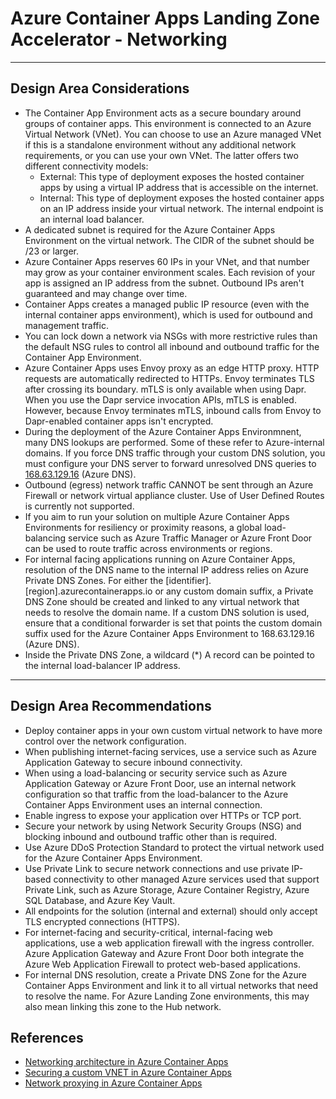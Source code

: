 # Azure Container Apps Landing Zone Accelerator - Networking

---
## Design Area Considerations

* The Container App Environment acts as a secure boundary around groups of container apps. This environment is connected to an Azure Virtual Network (VNet). You can choose to use an Azure managed VNet if this is a standalone environment without any additional network requirements, or you can use your own VNet. The latter offers two different connectivity models:
  * External: This type of deployment exposes the hosted container apps by using a virtual IP address that is accessible on the internet. 
  * Internal: This type of deployment exposes the hosted container apps on an IP address inside your virtual network. The internal endpoint is an internal load balancer. 
* A dedicated subnet is required for the Azure Container Apps Environment on the virtual network. The CIDR of the subnet should be /23 or larger.
* Azure Container Apps reserves 60 IPs in your VNet, and that number may grow as your container environment scales. Each revision of your app is assigned an IP address from the subnet. Outbound IPs aren't guaranteed and may change over time.
* Container Apps creates a managed public IP resource (even with the internal container apps environment), which is used for outbound and management traffic. 
* You can lock down a network via NSGs with more restrictive rules than the default NSG rules to control all inbound and outbound traffic for the Container App Environment.
* Azure Container Apps uses Envoy proxy as an edge HTTP proxy. HTTP requests are automatically redirected to HTTPs. Envoy terminates TLS after crossing its boundary. mTLS is only available when using Dapr. When you use the Dapr service invocation APIs, mTLS is enabled. However, because Envoy terminates mTLS, inbound calls from Envoy to Dapr-enabled container apps isn't encrypted.
* During the deployment of the Azure Container Apps Environmnent, many DNS lookups are performed. Some of these refer to Azure-internal domains. If you force DNS traffic through your custom DNS solution, you must configure your DNS server to forward unresolved DNS queries to [168.63.129.16](https://learn.microsoft.com/azure/virtual-network/what-is-ip-address-168-63-129-16) (Azure DNS).
* Outbound (egress) network traffic CANNOT be sent through an Azure Firewall or network virtual appliance cluster. Use of User Defined Routes is currently not supported.
* If you aim to run your solution on multiple Azure Container Apps Environments for resiliency or proximity reasons, a global load-balancing service such as Azure Traffic Manager or Azure Front Door can be used to route traffic across environments or regions.
* For internal facing applications running on Azure Container Apps, resolution of the DNS name to the internal IP address relies on Azure Private DNS Zones. For either the [identifier].[region].azurecontainerapps.io or any custom domain suffix, a Private DNS Zone should be created and linked to any virtual network that needs to resolve the domain name. If a custom DNS solution is used, ensure that a conditional forwarder is set that points the custom domain suffix used for the Azure Container Apps Environment to 168.63.129.16 (Azure DNS).
* Inside the Private DNS Zone, a wildcard (*) A record can be pointed to the internal load-balancer IP address. 
  
---
## Design Area Recommendations
  
* Deploy container apps in your own custom virtual network to have more control over the network configuration.
* When publishing internet-facing services, use a service such as Azure Application Gateway to secure inbound connectivity.
* When using a load-balancing or security service such as Azure Application Gateway or Azure Front Door, use an internal network configuration so that traffic from the load-balancer to the Azure Container Apps Environment uses an internal connection. 
* Enable ingress to expose your application over HTTPs or TCP port.
* Secure your network by using Network Security Groups (NSG) and blocking inbound and outbound traffic other than is required.
* Use Azure DDoS Protection Standard to protect the virtual network used for the Azure Container Apps Environment.
* Use Private Link to secure network connections and use private IP-based connectivity to other managed Azure services used that support Private Link, such as Azure Storage, Azure Container Registry, Azure SQL Database, and Azure Key Vault.
* All endpoints for the solution (internal and external) should only accept TLS encrypted connections (HTTPS).
* For internet-facing and security-critical, internal-facing web applications, use a web application firewall with the ingress controller. Azure Application Gateway and Azure Front Door both integrate the Azure Web Application Firewall to protect web-based applications.
* For internal DNS resolution, create a Private DNS Zone for the Azure Container Apps Environment and link it to all virtual networks that need to resolve the name. For Azure Landing Zone environments, this may also mean linking this zone to the Hub network.
   
## References

- [Networking architecture in Azure Container Apps](https://learn.microsoft.com/azure/container-apps/networking)
- [Securing a custom VNET in Azure Container Apps](https://learn.microsoft.com/azure/container-apps/firewall-integration)
- [Network proxying in Azure Container Apps](https://learn.microsoft.com/azure/container-apps/network-proxy)
  

